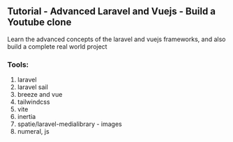 
## Tutorial - Advanced Laravel and Vuejs - Build a Youtube clone

Learn the advanced concepts of the laravel and vuejs frameworks, and also build a complete real world project

### Tools:

1. laravel
2. laravel sail
3. breeze and vue
4. tailwindcss
5. vite
6. inertia
7. spatie/laravel-medialibrary - images
8. numeral, js
